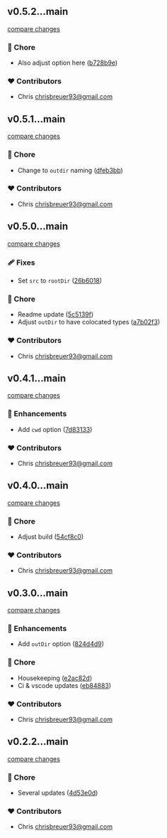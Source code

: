 
## v0.5.2...main

[compare changes](https://github.com/stacksjs/bun-plugin-dts-auto/compare/v0.5.2...main)

### 🏡 Chore

- Also adjust option here ([b728b9e](https://github.com/stacksjs/bun-plugin-dts-auto/commit/b728b9e))

### ❤️ Contributors

- Chris <chrisbreuer93@gmail.com>

## v0.5.1...main

[compare changes](https://github.com/stacksjs/bun-plugin-dts-auto/compare/v0.5.1...main)

### 🏡 Chore

- Change to `outdir` naming ([dfeb3bb](https://github.com/stacksjs/bun-plugin-dts-auto/commit/dfeb3bb))

### ❤️ Contributors

- Chris <chrisbreuer93@gmail.com>

## v0.5.0...main

[compare changes](https://github.com/stacksjs/bun-plugin-dts-auto/compare/v0.5.0...main)

### 🩹 Fixes

- Set `src` to `rootDir` ([26b6018](https://github.com/stacksjs/bun-plugin-dts-auto/commit/26b6018))

### 🏡 Chore

- Readme update ([5c5139f](https://github.com/stacksjs/bun-plugin-dts-auto/commit/5c5139f))
- Adjust `outDir` to have colocated types ([a7b02f3](https://github.com/stacksjs/bun-plugin-dts-auto/commit/a7b02f3))

### ❤️ Contributors

- Chris <chrisbreuer93@gmail.com>

## v0.4.1...main

[compare changes](https://github.com/stacksjs/bun-plugin-dts-auto/compare/v0.4.1...main)

### 🚀 Enhancements

- Add `cwd` option ([7d83133](https://github.com/stacksjs/bun-plugin-dts-auto/commit/7d83133))

### ❤️ Contributors

- Chris <chrisbreuer93@gmail.com>

## v0.4.0...main

[compare changes](https://github.com/stacksjs/bun-plugin-dts-auto/compare/v0.4.0...main)

### 🏡 Chore

- Adjust build ([54cf8c0](https://github.com/stacksjs/bun-plugin-dts-auto/commit/54cf8c0))

### ❤️ Contributors

- Chris <chrisbreuer93@gmail.com>

## v0.3.0...main

[compare changes](https://github.com/stacksjs/bun-plugin-dts-auto/compare/v0.3.0...main)

### 🚀 Enhancements

- Add `outDir` option ([824d4d9](https://github.com/stacksjs/bun-plugin-dts-auto/commit/824d4d9))

### 🏡 Chore

- Housekeeping ([e2ac82d](https://github.com/stacksjs/bun-plugin-dts-auto/commit/e2ac82d))
- Ci & vscode updates ([eb84883](https://github.com/stacksjs/bun-plugin-dts-auto/commit/eb84883))

### ❤️ Contributors

- Chris <chrisbreuer93@gmail.com>

## v0.2.2...main

[compare changes](https://github.com/stacksjs/bun-plugin-dts-auto/compare/v0.2.2...main)

### 🏡 Chore

- Several updates ([4d53e0d](https://github.com/stacksjs/bun-plugin-dts-auto/commit/4d53e0d))

### ❤️ Contributors

- Chris <chrisbreuer93@gmail.com>

